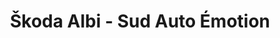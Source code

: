 ---
title: "Škoda Albi - Sud Auto Émotion"
url: /lescure-dabigeois/skoda-albi-sud-auto-emotion/
shop: voiture
---